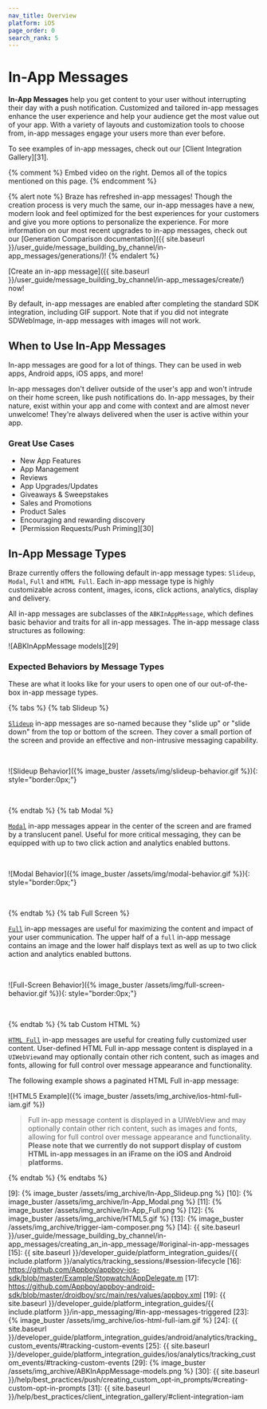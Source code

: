 ```yaml
---
nav_title: Overview
platform: iOS
page_order: 0
search_rank: 5
---
```


# In-App Messages

__In-App Messages__ help you get content to your user without interrupting their day with a push notification. Customized and tailored in-app messages enhance the user experience and help your audience get the most value out of your app. With a variety of layouts and customization tools to choose from, in-app messages engage your users more than ever before.

To see examples of in-app messages, check out our [Client Integration Gallery][31].

{% comment %}
Embed video on the right. Demos all of the topics mentioned on this page.
{% endcomment %}

{% alert note %}
Braze has refreshed in-app messages! Though the creation process is very much the same, our in-app messages have a new, modern look and feel optimized for the best experiences for your customers and give you more options to personalize the experience. For more information on our most recent upgrades to in-app messages, check out our [Generation Comparison documentation]({{ site.baseurl }}/user_guide/message_building_by_channel/in-app_messages/generations/)!
{% endalert %}

[Create an in-app message]({{ site.baseurl }}/user_guide/message_building_by_channel/in-app_messages/create/) now!

By default, in-app messages are enabled after completing the standard SDK integration, including GIF support. Note that if you did not integrate SDWebImage, in-app messages with images will not work.

## When to Use In-App Messages

In-app messages are good for a lot of things. They can be used in web apps, Android apps, iOS apps, and more!

In-app messages don't deliver outside of the user's app and won't intrude on their home screen, like push notifications do. In-app messages, by their nature, exist within your app and come with context and are almost never unwelcome! They're always delivered when the user is active within your app.

### Great Use Cases

- New App Features
- App Management
- Reviews
- App Upgrades/Updates
- Giveaways & Sweepstakes
- Sales and Promotions
- Product Sales
- Encouraging and rewarding discovery
- [Permission Requests/Push Priming][30]

## In-App Message Types
Braze currently offers the following default in-app message types: `Slideup`, `Modal`, `Full` and `HTML Full`. Each in-app message type is highly customizable across content, images, icons, click actions, analytics, display and delivery.

All in-app messages are subclasses of the `ABKInAppMessage`, which defines basic behavior and traits for all in-app messages. The in-app message class structures as following:

![ABKInAppMessage models][29]

### Expected Behaviors by Message Types

These are what it looks like for your users to open one of our out-of-the-box in-app message types.

{% tabs %}
  {% tab Slideup %}

  [`Slideup`](https://appboy.github.io/appboy-ios-sdk/docs/interface_a_b_k_in_app_message_slideup.html) in-app messages are so-named because they "slide up" or "slide down" from the top or bottom of the screen.  They cover a small portion of the screen and provide an effective and non-intrusive messaging capability.

  <br>

  ![Slideup Behavior]({% image_buster /assets/img/slideup-behavior.gif %}){: style="border:0px;"}

  <br>

{% endtab %}
{% tab Modal %}

[`Modal`](https://appboy.github.io/appboy-ios-sdk/docs/interface_a_b_k_in_app_message_modal.html) in-app messages appear in the center of the screen and are framed by a translucent panel. Useful for more critical messaging, they can be equipped with up to two click action and analytics enabled buttons.

 <br>

  ![Modal Behavior]({% image_buster /assets/img/modal-behavior.gif %}){: style="border:0px;"}

 <br>

{% endtab %}
{% tab Full Screen %}

[`Full`](https://appboy.github.io/appboy-ios-sdk/docs/interface_a_b_k_in_app_message_full.html) in-app messages are useful for maximizing the content and impact of your user communication.  The upper half of a `full` in-app message contains an image and the lower half displays text as well as up to two click action and analytics enabled buttons.

<br>

![Full-Screen Behavior]({% image_buster /assets/img/full-screen-behavior.gif %}){: style="border:0px;"}

<br>

{% endtab %}
{% tab Custom HTML %}

[`HTML Full`](https://appboy.github.io/appboy-ios-sdk/docs/interface_a_b_k_in_app_message_h_t_m_l_full.html) in-app messages are useful for creating fully customized user content. User-defined HTML Full in-app message content is displayed in a `UIWebView`and may optionally contain other rich content, such as images and fonts, allowing for full control over message appearance and functionality.

The following example shows a paginated HTML Full in-app message:

![HTML5 Example]({% image_buster /assets/img_archive/ios-html-full-iam.gif %})

> Full in-app message content is displayed in a UIWebView and may optionally contain other rich content, such as images and fonts, allowing for full control over message appearance and functionality. **Please note that we currently do not support display of custom HTML in-app messages in an iFrame on the iOS and Android platforms.**

{% endtab %}
{% endtabs %}


[1]: http://appboy.github.io/appboy-ios-sdk/docs/interface_a_b_k_slideup.html
[2]: https://appboy.github.io/appboy-android-sdk/javadocs/com/appboy/models/InAppMessageSlideup.html
[3]: http://appboy.github.io/appboy-ios-sdk/docs/interface_a_b_k_modal.html
[4]: https://appboy.github.io/appboy-android-sdk/javadocs/com/appboy/models/InAppMessageModal.html
[5]: http://appboy.github.io/appboy-ios-sdk/docs/interface_a_b_k_full.html
[6]: https://appboy.github.io/appboy-android-sdk/javadocs/com/appboy/models/InAppMessageFull.html
[7]: http://appboy.github.io/appboy-ios-sdk/docs/interface_a_b_k_h_t_m_l_full.html
[8]: https://appboy.github.io/appboy-android-sdk/javadocs/com/appboy/models/InAppMessageHtmlFull.html
[9]: {% image_buster /assets/img_archive/In-App_Slideup.png %}
[10]: {% image_buster /assets/img_archive/In-App_Modal.png %}
[11]: {% image_buster /assets/img_archive/In-App_Full.png %}
[12]: {% image_buster /assets/img_archive/HTML5.gif %}
[13]: {% image_buster /assets/img_archive/trigger-iam-composer.png %}
[14]: {{ site.baseurl }}/user_guide/message_building_by_channel/in-app_messages/creating_an_in-app_message/#original-in-app-messages
[15]: {{ site.baseurl }}/developer_guide/platform_integration_guides/{{ include.platform }}/analytics/tracking_sessions/#session-lifecycle
[16]: https://github.com/Appboy/appboy-ios-sdk/blob/master/Example/Stopwatch/AppDelegate.m
[17]: https://github.com/Appboy/appboy-android-sdk/blob/master/droidboy/src/main/res/values/appboy.xml
[19]: {{ site.baseurl }}/developer_guide/platform_integration_guides/{{ include.platform }}/in-app_messaging/#in-app-messages-triggered
[23]: {% image_buster /assets/img_archive/ios-html-full-iam.gif %}
[24]: {{ site.baseurl }}/developer_guide/platform_integration_guides/android/analytics/tracking_custom_events/#tracking-custom-events
[25]: {{ site.baseurl }}/developer_guide/platform_integration_guides/ios/analytics/tracking_custom_events/#tracking-custom-events
[29]: {% image_buster /assets/img_archive/ABKInAppMessage-models.png %}
[30]: {{ site.baseurl }}/help/best_practices/push/creating_custom_opt-in_prompts/#creating-custom-opt-in-prompts
[31]: {{ site.baseurl }}/help/best_practices/client_integration_gallery/#client-integration-iam
